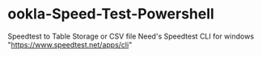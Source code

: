 # ookla-Speed-Test-Powershell
Speedtest to Table Storage or CSV file 
Need's Speedtest CLI for windows "https://www.speedtest.net/apps/cli"
